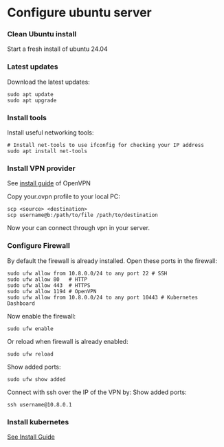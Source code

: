 # Configure ubuntu server
### Clean Ubuntu install
Start a fresh install of ubuntu 24.04

### Latest updates
Download the latest updates:
```shell
sudo apt update
sudo apt upgrade
```

### Install tools
Install useful networking tools:
```shell
# Install net-tools to use ifconfig for checking your IP address
sudo apt install net-tools
```

### Install VPN provider
See [install guide](https://www.cyberciti.biz/faq/howto-setup-openvpn-server-on-ubuntu-linux-14-04-or-16-04-lts/) of OpenVPN

Copy your.ovpn profile to your local PC:
```shell
scp <source> <destination>
scp username@b:/path/to/file /path/to/destination
```

Now your can connect through vpn in your server.

### Configure Firewall
By default the firewall is already installed. Open these ports in the firewall:

```shell
sudo ufw allow from 10.8.0.0/24 to any port 22 # SSH
sudo ufw allow 80   # HTTP
sudo ufw allow 443  # HTTPS
sudo ufw allow 1194 # OpenVPN
sudo ufw allow from 10.8.0.0/24 to any port 10443 # Kubernetes Dashboard
```

Now enable the firewall:
```shell
sudo ufw enable
```

Or reload when firewall is already enabled:
```shell
sudo ufw reload
```

Show added ports:
```shell
sudo ufw show added
```

Connect with ssh over the IP of the VPN by:
Show added ports:
```shell
ssh username@10.8.0.1
```

### Install kubernetes
[See Install Guide](kubernetes.md#install-on-production)